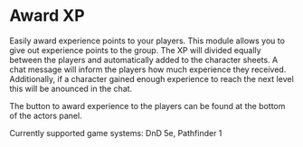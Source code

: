 # Award XP

Easily award experience points to your players. This module allows you to give out experience points to the group. The XP will divided equally between the players and automatically added to the character sheets. A chat message will inform the players how much experience they received. Additionally, if a character gained enough experience to reach the next level this will be anounced in the chat.

The button to award experience to the players can be found at the bottom of the actors panel.

Currently supported game systems: DnD 5e, Pathfinder 1

